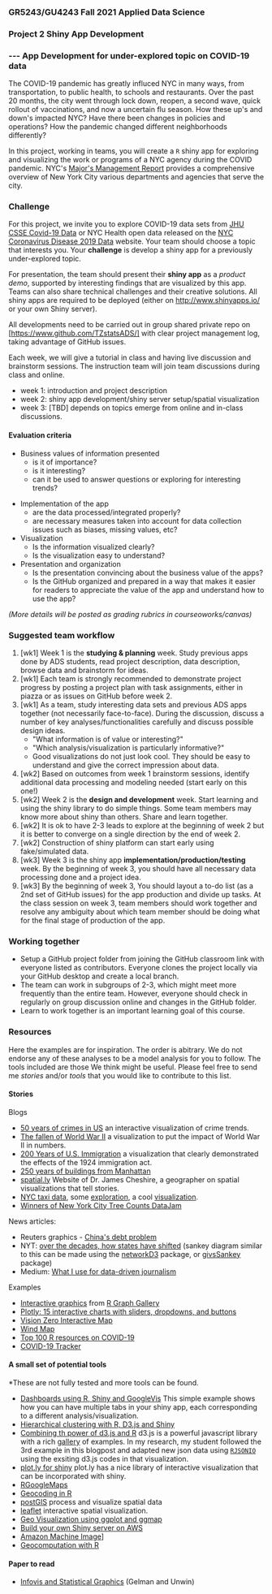 ### GR5243/GU4243 Fall 2021 Applied Data Science
### Project 2 Shiny App Development
### --- App Development for under-explored topic on COVID-19 data

The COVID-19 pandemic has greatly influced NYC in many ways, from transportation, to public health, to schools and restaurants. Over the past 20 months, the city went through lock down, reopen, a second wave, quick rollout of vaccinations, and now a uncertain flu season. How these up's and down's impacted NYC? Have there been changes in policies and operations? How the pandemic changed different neighborhoods differently? 

In this project, working in teams, you will create a `R` shiny app for exploring and visualizing the work or programs of a NYC agency during the COVID pandemic. NYC's [Major's Management Report](https://www1.nyc.gov/assets/operations/downloads/pdf/mmr2021/2021_mmr.pdf) provides a comprehensive overview of New York City various departments and agencies that serve the city. 

### Challenge

For this project, we invite you to explore COVID-19 data sets from [JHU CSSE Covid-19 Data](https://github.com/CSSEGISandData/COVID-19) or NYC Health open data released on the [NYC Coronavirus Disease 2019 Data](https://github.com/nychealth/coronavirus-data) website. Your team should choose a topic that interests you. Your **challenge** is develop a shiny app for a previously under-explored topic. 

For presentation, the team should present their **shiny app** as a *product demo*, supported by interesting findings that are visualized by this app. Teams can also share technical challenges and their creative solutions. All shiny apps are required to be deployed (either on <http://www.shinyapps.io/> or your own Shiny server).

All developments need to be carried out in group shared private repo on [https://www.github.com/TZstatsADS/] with clear project management log, taking advantage of GitHub issues. 

Each week, we will give a tutorial in class and having live discussion and brainstorm sessions. The instruction team will join team discussions during class and online. 

- week 1: introduction and project description
- week 2: shiny app development/shiny server setup/spatial visualization
- week 3: [TBD] depends on topics emerge from online and in-class discussions.

#### Evaluation criteria 
- Business values of information presented 
	* is it of importance?
	* is it interesting?
	* can it be used to answer questions or exploring for interesting trends?
+ Implementation of the app 
	+ are the data processed/integrated properly?
	+ are necessary measures taken into account for data 	collection issues such as biases, missing values, etc?
+ Visualization
	+ Is the information visualized clearly?
	+ Is the visualization easy to understand?
+ Presentation and organization
	+ Is the presentation convincing about the business value of the apps?
	+ Is the GitHub organized and prepared in a way that makes it easier for readers to appreciate the value of the app and understand how to use the app?
	
*(More details will be posted as grading rubrics in courseoworks/canvas)*

### Suggested team workflow
1. [wk1] Week 1 is the **studying & planning** week. Study previous apps done by ADS students, read project description, data description, browse data and brainstorm for ideas.
2. [wk1] Each team is strongly recommended to demonstrate project progress by posting a project plan with task assignments, either in piazza or as issues on GitHub before week 2. 
3. [wk1] As a team, study interesting data sets and previous ADS apps together (not necessarily face-to-face). During the discussion, discuss a number of key analyses/functionalities carefully and discuss possible design ideas.
     * "What information is of value or interesting?"
     * "Which analysis/visualization is particularly informative?" 
     * Good visualizations do not just look cool. They should be easy to understand and give the correct impression about data. 
4. [wk2] Based on outcomes from week 1 brainstorm sessions, identify additional data processing and modeling needed (start early on this one!)
6. [wk2] Week 2 is the **design and development** week. Start learning and using the shiny library to do simple things. Some team members may know more about shiny than others. Share and learn together. 
7. [wk2] It is ok to have 2-3 leads to explore at the beginning of week 2 but it is better to converge on a single direction by the end of week 2.
8. [wk2] Construction of shiny platform can start early using fake/simulated data. 
9. [wk3] Week 3 is the shiny app **implementation/production/testing** week. By the beginning of week 3, you should have all necessary data processing done and a project idea. 
10. [wk3] By the beginning of week 3, You should layout a to-do list (as a 2nd set of GitHub issues) for the app production and divide up tasks. At the class session on week 3, team members should work together and resolve any ambiguity about which team member should be doing what for the final stage of production of the app. 

### Working together
- Setup a GitHub project folder from joining the GitHub classroom link with everyone listed as contributors. Everyone clones the project locally via your GitHub desktop and create a local branch. 
- The team can work in subgroups of 2-3, which might meet more frequently than the entire team. However, everyone should check in regularly on group discussion online and changes in the GitHub folder.
- Learn to work together is an important learning goal of this course.   

### Resources
Here the examples are for inspiration. The order is abitrary. We do not endorse any of these analyses to be a model analysis for you to follow. The tools included are those We think might be useful. Please feel free to send me *stories* and/or *tools* that you would like to contribute to this list. 

#### Stories

Blogs

- [50 years of crimes in US](https://public.tableau.com/en-us/s/gallery/50-years-crime-us) an interactive visualization of crime trends. 
- [The fallen of World War II](http://www.fallen.io/ww2/) a visualization to put the impact of World War II in numbers.
- [200 Years of U.S. Immigration](http://insightfulinteraction.com/immigration200years.html) a visualization that clearly demonstrated the effects of the 1924 immigration act. 
- [250 years of buildings from Manhattan](http://www.gislounge.com/mapping-almost-250-years-buildings-manhattan/)
- [spatial.ly](https://spatial.ly/category/r-spatial-data-hints/) Website of Dr. James Cheshire, a geographer on spatial visualizations that tell stories.
- [NYC taxi data](http://www.andresmh.com/nyctaxitrips/), some [exploration](http://hafen.github.io/taxi/#initial-exploration), a cool [visualization](http://nyc-taxi-trips.herokuapp.com/index).
- [Winners of New York City Tree Counts DataJam](http://treescountdatajam.devpost.com/updates/5503-and-the-winners-are)

News articles:
<ul>
<li>Reuters graphics - <a href="http://fingfx.thomsonreuters.com/gfx/rngs/CHINA-DEBT-GRAPHIC/0100315H2LG/index.html" target="_blank">China's debt problem</a></li>
<li>NYT: <a href="http://www.nytimes.com/interactive/2012/10/15/us/politics/swing-history.html?_r=0" target="_blank">over the decades, how states have shifted</a> (sankey diagram similar to this can be made using the <a href="https://christophergandrud.github.io/networkD3/" target="_blank">networkD3</a> package, or <a href="https://sites.dartmouth.edu/learninganalytics/2016/08/22/analyzing-content-access-to-inform-content-design/" target="_blank">givsSankey</a> package)</li>
<li>Medium: <a href="https://medium.com/@dqn/what-i-use-for-data-driven-journalism-4333364db944#.12xqj44g8" target="_blank">What I use for data-driven journalism</a></li>
</ul><a href="https://medium.com/@dqn/what-i-use-for-data-driven-journalism-4333364db944#.12xqj44g8" target="_blank"></a>

Examples
- [Interactive graphics](https://www.r-graph-gallery.com/interactive-charts.html) from [R Graph Gallery](http://www.r-graph-gallery.com/)
- [Plotly: 15 interactive charts with sliders, dropdowns, and buttons](http://moderndata.plot.ly/15-python-and-r-charts-with-interactive-controls-buttons-dropdowns-and-sliders)
- [Vision Zero Interactive Map](http://www.nycvzv.info/)
- [Wind Map](http://hint.fm/wind/)
- [Top 100 R resources on COVID-19](https://towardsdatascience.com/top-5-r-resources-on-covid-19-coronavirus-1d4c8df6d85f)
- [COVID-19 Tracker](https://shiny.rstudio.com/gallery/covid19-tracker.html)


#### A small set of potential tools 

*These are not fully tested and more tools can be found.

- [Dashboards using R, Shiny and GoogleVis](http://www.r-bloggers.com/dashboards-in-r-with-shiny-and-googlevis/) This simple example shows how you can have multiple tabs in your shiny app, each corresponding to a different analysis/visualization.
- [Hierarchical clustering with R, D3.js and Shiny](http://www.r-bloggers.com/hierarchical-clustering-with-r-feat-d3-js-and-shiny/)
- [Combining th power of d3.js and R](http://blog.ae.be/combining-the-power-of-r-and-d3-js/) d3.js is a powerful javascript library with a rich [gallery](https://github.com/mbostock/d3/wiki/Gallery) of examples. In my research, my student followed the 3rd example in this blogpost and adapted new json data using [`RJSONIO`](https://cran.r-project.org/web/packages/RJSONIO/index.html) using the exsiting d3.js codes in that visualization. 
- [plot.ly for shiny](https://plot.ly/r/shiny-tutorial/) plot.ly has a nice library of interactive visualization that can be incorporated with shiny.
- [RGoogleMaps](https://cran.r-project.org/web/packages/RgoogleMaps/)
- [Geocoding in R](http://www.rpubs.com/cengel248/177198)
- [postGIS](http://rpubs.com/dgolicher/6373) process and visualize spatial data
- [leaflet](https://rstudio.github.io/leaflet/shiny.html) interactive spatial visualization.
- [Geo Visualization using ggplot and ggmap](https://journal.r-project.org/archive/2013-1/kahle-wickham.pdf)
- [Build your own Shiny server on AWS](https://www.r-bloggers.com/installing-rstudio-shiny-server-on-aws/)
- [Amazon Machine Image](http://www.louisaslett.com/RStudio_AMI/)]
- [Geocomputation with R](https://bookdown.org/robinlovelace/geocompr/)

#### Paper to read
<ul>
<li><a href="http://www.stat.columbia.edu/~gelman/research/published/vis14.pdf" target="_blank">Infovis and Statistical Graphics</a> (Gelman and Unwin)</li>
</ul>

